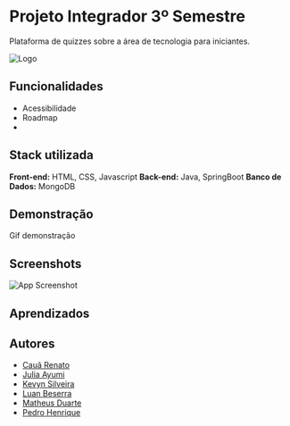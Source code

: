 # Projeto Integrador 3º Semestre
Plataforma de quizzes sobre a área de tecnologia para iniciantes.

![Logo](https://dev-to-uploads.s3.amazonaws.com/uploads/articles/th5xamgrr6se0x5ro4g6.png)

## Funcionalidades
- Acessibilidade
- Roadmap
- 
## Stack utilizada
**Front-end:** HTML, CSS, Javascript
**Back-end:** Java, SpringBoot
**Banco de Dados:** MongoDB

## Demonstração
Gif demonstração

## Screenshots
![App Screenshot](https://via.placeholder.com/468x300?text=App+Screenshot+Here)

## Aprendizados

## Autores
- [Cauã Renato](https://github.com/cauaqroz)
- [Julia Ayumi](https://github.com/JuliaAyumi)
- [Kevyn Silveira](https://github.com/Kev1nss)
- [Luan Beserra](https://github.com/luan-beserra)
- [Matheus Duarte](https://github.com/matheusduartedevs)
- [Pedro Henrique](https://github.com/PedroHHCarvalho)
